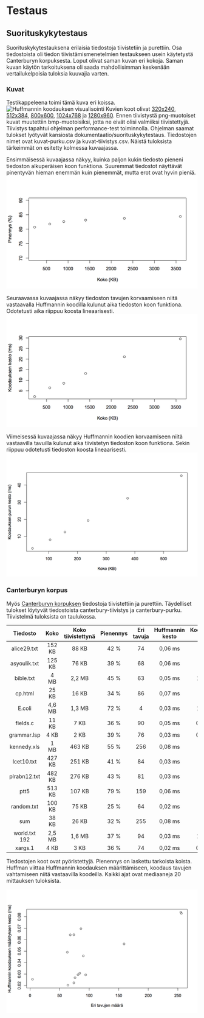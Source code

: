 # Testaus

## Suorituskykytestaus
Suorituskykytestauksena erilaisia tiedostoja tiivistetiin
ja purettiin. Osa tiedostoista oli tiedon
tiivistämismenetelmien testaukseen usein käytetystä
Canterburyn korpuksesta. Loput olivat saman kuvan eri kokoja.
Saman kuvan käytön tarkoituksena oli saada mahdollisimman
keskenään vertailukelpoisia tuloksia kuuvajia varten.

### Kuvat
Testikappeleena toimi tämä kuva eri koissa.
![Huffmannin koodauksen visualisointi](https://upload.wikimedia.org/wikipedia/commons/a/a0/Huffman_coding_visualisation.svg)
Kuvien koot olivat
[320x240](https://upload.wikimedia.org/wikipedia/commons/thumb/a/a0/Huffman_coding_visualisation.svg/320px-Huffman_coding_visualisation.svg.png),
[512x384](https://upload.wikimedia.org/wikipedia/commons/thumb/a/a0/Huffman_coding_visualisation.svg/512px-Huffman_coding_visualisation.svg.png),
[800x600](https://upload.wikimedia.org/wikipedia/commons/thumb/a/a0/Huffman_coding_visualisation.svg/800px-Huffman_coding_visualisation.svg.png),
[1024x768](https://upload.wikimedia.org/wikipedia/commons/thumb/a/a0/Huffman_coding_visualisation.svg/1024px-Huffman_coding_visualisation.svg.png) ja
[1280x960](https://upload.wikimedia.org/wikipedia/commons/thumb/a/a0/Huffman_coding_visualisation.svg/1280px-Huffman_coding_visualisation.svg.png).
Ennen tiivistystä png-muotoiset kuvat muutettiin
bmp-muotoisiksi, jotta ne eivät olisi valmiiksi
tiivistettyjä. Tiivistys tapahtui ohjelman performance-test
toiminnolla. Ohjelman saamat tulokset lyötyvät kansiosta
dokumentaatio/suorituskykytestaus. Tiedostojen nimet ovat
kuvat-purku.csv ja kuvat-tiivistys.csv. Näistä tuloksista
tärkeimmät on esitetty kolmessa kuvaajassa.

Ensimmäisessä kuvaajassa näkyy, kuinka paljon kukin tiedosto
pieneni tiedoston alkuperäisen koon funktiona. Suuremmat
tiedostot näyttävät pinentyvän hieman enemmän kuin pienemmät,
mutta erot ovat hyvin pieniä.
![](kuvaajat/pienennys.png)

Seuraavassa kuvaajassa näkyy tiedoston tavujen korvaamiseen
niitä vastaavalla Huffmannin koodilla kulunut aika tiedoston
koon funktiona. Odotetusti aika riippuu koosta lineaarisesti.
![](kuvaajat/koodaus.png)

Viimeisessä kuvaajassa näkyy Huffmannin koodien korvaamiseen
niitä vastaavilla tavuilla kulunut aika tiivistetyn
tiedoston koon funktiona. Sekin riippuu
odotetusti tiedoston koosta lineaarisesti.
![](kuvaajat/koodauksen-purku.png)

### Canterburyn korpus
Myös [Canterburyn korpuksen](http://corpus.canterbury.ac.nz/descriptions/)
tiedostoja tiivistettiin ja purettiin. Täydelliset tulokset löytyvät
tiedostoista canterbury-tiivistys ja canterbury-purku. Tiivistelmä
tuloksista on taulukossa.

| Tiedosto | Koko | Koko tiivistettynä | Pienennys | Eri tavuja | Huffmannin kesto | Koodauksen kesto | Koodauksen purun kesto |
|:---:|:---:|:---:|:---:|:---:|:---:|:---:|:---:|
| alice29.txt |152 KB|88 KB|42 %|74|0,06 ms|7,5 ms|6,5 ms|
| asyoulik.txt |125 KB|76 KB|39 %|68|0,06 ms|5,9 ms|5,3 ms|
| bible.txt |4 MB|2,2 MB|45 %|63|0,05 ms|182 ms|166 ms|
| cp.html |25 KB|16 KB|34 %|86|0,07 ms|1,4 ms|1,6 ms|
| E.coli |4,6 MB|1,3 MB|72 %|4|0,03 ms|146 ms|106 ms|
| fields.c |11 KB|7 KB|36 %|90|0,05 ms|0,63 ms|0,61 ms|
| grammar.lsp |4 KB|2 KB|39 %|76|0,03 ms|0,17 ms|0,17 ms|
| kennedy.xls |1 MB|463 KB|55 %|256|0,08 ms|32 ms|27 ms|
| lcet10.txt |427 KB|251 KB|41 %|84|0,03 ms|24 ms|21 ms|
| plrabn12.txt |482 KB|276 KB|43 %|81|0,03 ms|26 ms|22 ms|
| ptt5 |513 KB|107 KB|79 %|159|0,06 ms|9,2 ms|9,1 ms|
| random.txt |100 KB|75 KB|25 %|64|0,02 ms|8,0 ms|4,0 ms|
| sum |38 KB|26 KB|32 %|255|0,08 ms|2,0 ms|1,8 ms|
| world.txt 192 |2,5 MB|1,6 MB|37 %|94|0,03 ms|135 ms|113 ms|
| xargs.1 |4 KB|3 KB|36 %|74|0,02 ms|0,21 ms|0,17 ms|

Tiedostojen koot ovat pyöristettyjä. Pienennys on laskettu tarkoista
koista. Huffman viittaa Huffmannin koodauksen määrittämiseen, koodaus
tavujen vahtamiseen niitä vastaavilla koodeilla. Kaikki ajat ovat
mediaaneja 20 mittauksen tuloksista.

![](kuvaajat/huffman.png)
